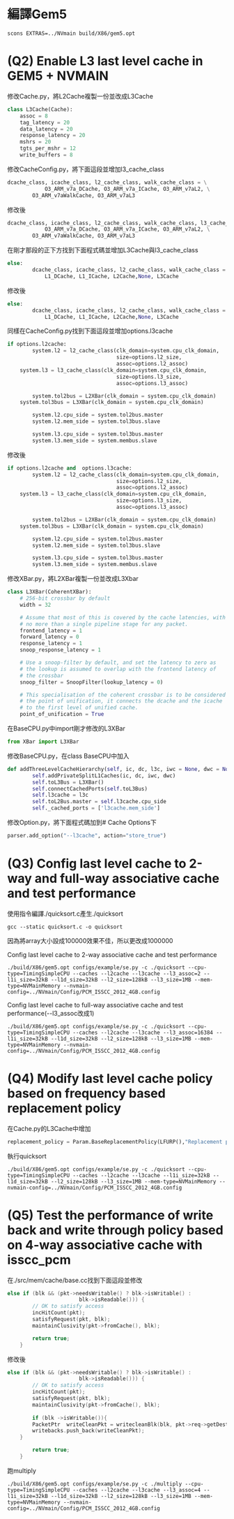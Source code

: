 # 編譯Gem5
```
scons EXTRAS=../NVmain build/X86/gem5.opt
```
# (Q2) Enable L3 last level cache in GEM5 + NVMAIN 
修改Cache.py，將L2Cache複製一份並改成L3Cache
```python
class L3Cache(Cache):
    assoc = 8
    tag_latency = 20
    data_latency = 20
    response_latency = 20
    mshrs = 20
    tgts_per_mshr = 12
    write_buffers = 8
```
修改CacheConfig.py，將下面這段並增加l3_cache_class
```python
dcache_class, icache_class, l2_cache_class, walk_cache_class = \
            O3_ARM_v7a_DCache, O3_ARM_v7a_ICache, O3_ARM_v7aL2, \
	    O3_ARM_v7aWalkCache, O3_ARM_v7aL3
```
修改後
```python
dcache_class, icache_class, l2_cache_class, walk_cache_class, l3_cache_class = \
            O3_ARM_v7a_DCache, O3_ARM_v7a_ICache, O3_ARM_v7aL2, \
	    O3_ARM_v7aWalkCache, O3_ARM_v7aL3
```
在剛才那段的正下方找到下面程式碼並增加L3Cache與l3_cache_class
```python
else:
        dcache_class, icache_class, l2_cache_class, walk_cache_class = \
            L1_DCache, L1_ICache, L2Cache,None, L3Cache
```
修改後
```python
else:
        dcache_class, icache_class, l2_cache_class, walk_cache_class = \
            L1_DCache, L1_ICache, L2Cache,None, L3Cache
```
同樣在CacheConfig.py找到下面這段並增加options.l3cache
```python
if options.l2cache:
        system.l2 = l2_cache_class(clk_domain=system.cpu_clk_domain,
                                   size=options.l2_size,
                                   assoc=options.l2_assoc)
	system.l3 = l3_cache_class(clk_domain=system.cpu_clk_domain,
                                   size=options.l3_size,
                                   assoc=options.l3_assoc)

        system.tol2bus = L2XBar(clk_domain = system.cpu_clk_domain)
	system.tol3bus = L3XBar(clk_domain = system.cpu_clk_domain)

        system.l2.cpu_side = system.tol2bus.master
        system.l2.mem_side = system.tol3bus.slave

        system.l3.cpu_side = system.tol3bus.master
        system.l3.mem_side = system.membus.slave
```
修改後
```python
if options.l2cache and  options.l3cache:
        system.l2 = l2_cache_class(clk_domain=system.cpu_clk_domain,
                                   size=options.l2_size,
                                   assoc=options.l2_assoc)
	system.l3 = l3_cache_class(clk_domain=system.cpu_clk_domain,
                                   size=options.l3_size,
                                   assoc=options.l3_assoc)

        system.tol2bus = L2XBar(clk_domain = system.cpu_clk_domain)
	system.tol3bus = L3XBar(clk_domain = system.cpu_clk_domain)

        system.l2.cpu_side = system.tol2bus.master
        system.l2.mem_side = system.tol3bus.slave

        system.l3.cpu_side = system.tol3bus.master
        system.l3.mem_side = system.membus.slave
```
修改XBar.py，將L2XBar複製一份並改成L3Xbar
```python
class L3XBar(CoherentXBar):
    # 256-bit crossbar by default
    width = 32

    # Assume that most of this is covered by the cache latencies, with
    # no more than a single pipeline stage for any packet.
    frontend_latency = 1
    forward_latency = 0
    response_latency = 1
    snoop_response_latency = 1

    # Use a snoop-filter by default, and set the latency to zero as
    # the lookup is assumed to overlap with the frontend latency of
    # the crossbar
    snoop_filter = SnoopFilter(lookup_latency = 0)

    # This specialisation of the coherent crossbar is to be considered
    # the point of unification, it connects the dcache and the icache
    # to the first level of unified cache.
    point_of_unification = True
```
在BaseCPU.py中import剛才修改的L3XBar
```python
from XBar import L3XBar
```
修改BaseCPU.py，在class BaseCPU中加入
```python
def addThreeLevelCacheHierarchy(self, ic, dc, l3c, iwc = None, dwc = None):
        self.addPrivateSplitL1Caches(ic, dc, iwc, dwc)
        self.toL3Bus = L3XBar()
        self.connectCachedPorts(self.toL3Bus)
        self.l3cache = l3c
        self.toL2Bus.master = self.l3cache.cpu_side
        self._cached_ports = ['l3cache.mem_side']
```
修改Option.py，將下面程式碼加到# Cache Options下
```python
parser.add_option("--l3cache", action="store_true")
```
# (Q3) Config last level cache to 2-way and full-way associative cache and test performance

使用指令編譯./quicksort.c產生./quicksort
```
gcc --static quicksort.c -o quicksort
```
因為將array大小設成100000效果不佳，所以更改成1000000


Config last level cache to 2-way associative cache and test performance
```
./build/X86/gem5.opt configs/example/se.py -c ./quicksort --cpu-type=TimingSimpleCPU --caches --l2cache --l3cache --l3_assoc=2 --l1i_size=32kB --l1d_size=32kB --l2_size=128kB --l3_size=1MB --mem-type=NVMainMemory --nvmain-config=../NVmain/Config/PCM_ISSCC_2012_4GB.config
```
Config last level cache to full-way associative cache and test performance(--l3_assoc改成1)
```
./build/X86/gem5.opt configs/example/se.py -c ./quicksort --cpu-type=TimingSimpleCPU --caches --l2cache --l3cache --l3_assoc=16384 --l1i_size=32kB --l1d_size=32kB --l2_size=128kB --l3_size=1MB --mem-type=NVMainMemory --nvmain-config=../NVmain/Config/PCM_ISSCC_2012_4GB.config
```
# (Q4) Modify last level cache policy based on frequency based replacement policy
在Cache.py的L3Cache中增加
```python
replacement_policy = Param.BaseReplacementPolicy(LFURP(),"Replacement policy")
```
執行quicksort
```
./build/X86/gem5.opt configs/example/se.py -c ./quicksort --cpu-type=TimingSimpleCPU --caches --l2cache --l3cache --l1i_size=32kB --l1d_size=32kB --l2_size=128kB --l3_size=1MB --mem-type=NVMainMemory --nvmain-config=../NVmain/Config/PCM_ISSCC_2012_4GB.config
```
# (Q5) Test the performance of write back and write through policy based on 4-way associative cache with isscc_pcm
在./src/mem/cache/base.cc找到下面這段並修改
```C
else if (blk && (pkt->needsWritable() ? blk->isWritable() :
                       blk->isReadable())) {
        // OK to satisfy access
        incHitCount(pkt);
        satisfyRequest(pkt, blk);
        maintainClusivity(pkt->fromCache(), blk);

        return true;
    }
```
修改後
```C
else if (blk && (pkt->needsWritable() ? blk->isWritable() :
                       blk->isReadable())) {
        // OK to satisfy access
        incHitCount(pkt);
        satisfyRequest(pkt, blk);
        maintainClusivity(pkt->fromCache(), blk);
	
        if (blk ->isWritable()){
	    PacketPtr  writeCleanPkt = writecleanBlk(blk, pkt->req->getDest(), pkt->id);
	    writebacks.push_back(writeCleanPkt);
	}

        return true;
    }
```
跑multiply
```
./build/X86/gem5.opt configs/example/se.py -c ./multiply --cpu-type=TimingSimpleCPU --caches --l2cache --l3cache --l3_assoc=4 --l1i_size=32kB --l1d_size=32kB --l2_size=128kB --l3_size=1MB --mem-type=NVMainMemory --nvmain-config=../NVmain/Config/PCM_ISSCC_2012_4GB.config
```
